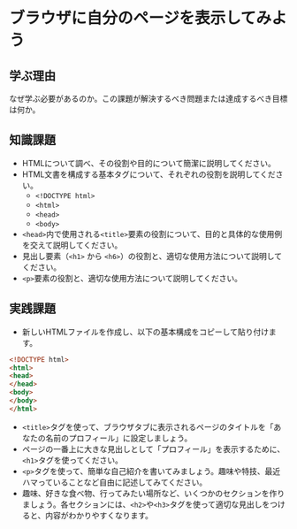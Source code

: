 # ブラウザに自分のページを表示してみよう

## 学ぶ理由

なぜ学ぶ必要があるのか。この課題が解決するべき問題または達成するべき目標は何か。

## 知識課題

- HTMLについて調べ、その役割や目的について簡潔に説明してください。
- HTML文書を構成する基本タグについて、それぞれの役割を説明してください。
  - `<!DOCTYPE html>`
  - `<html>`
  - `<head>`
  - `<body>`
- `<head>`内で使用される`<title>`要素の役割について、目的と具体的な使用例を交えて説明してください。
- 見出し要素（`<h1>` から `<h6>`）の役割と、適切な使用方法について説明してください。
- `<p>`要素の役割と、適切な使用方法について説明してください。

## 実践課題

- 新しいHTMLファイルを作成し、以下の基本構成をコピーして貼り付けます。

``` html
<!DOCTYPE html>
<html>
<head>
</head>
<body>
</body>
</html>
```

- `<title>`タグを使って、ブラウザタブに表示されるページのタイトルを「あなたの名前のプロフィール」に設定しましょう。
- ページの一番上に大きな見出しとして「プロフィール」を表示するために、`<h1>`タグを使ってください。
- `<p>`タグを使って、簡単な自己紹介を書いてみましょう。趣味や特技、最近ハマっていることなど自由に記述してみてください。
- 趣味、好きな食べ物、行ってみたい場所など、いくつかのセクションを作りましょう。各セクションには、`<h2>`や`<h3>`タグを使って適切な見出しをつけると、内容がわかりやすくなります。
